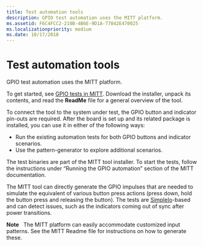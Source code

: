 ```yaml
---
title: Test automation tools
description: GPIO test automation uses the MITT platform.
ms.assetid: F6C4FCC2-210B-4B6E-9D1A-77842E470025
ms.localizationpriority: medium
ms.date: 10/17/2018
---
```


# Test automation tools


GPIO test automation uses the MITT platform.

To get started, see [GPIO tests in MITT](../spb/gpio-tests-in-mitt.md). Download the installer, unpack its contents, and read the **ReadMe** file for a general overview of the tool.

To connect the tool to the system under test, the GPIO button and indicator pin-outs are required. After the board is set up and its related package is installed, you can use it in either of the following ways:

-   Run the existing automation tests for both GPIO buttons and indicator scenarios.
-   Use the pattern-generator to explore additional scenarios.

The test binaries are part of the MITT tool installer. To start the tests, follow the instructions under “Running the GPIO automation” section of the MITT documentation.

The MITT tool can directly generate the GPIO impulses that are needed to simulate the equivalent of various button press actions (press down, hold the button press and releasing the button). The tests are [SimpleIo](../wdtf/provided-wdtf-simpleio-plug-ins.md)-based and can detect issues, such as the indicators coming out of sync after power transitions.

**Note**  
The MITT platform can easily accommodate customized input patterns. See the MITT Readme file for instructions on how to generate these.

 

